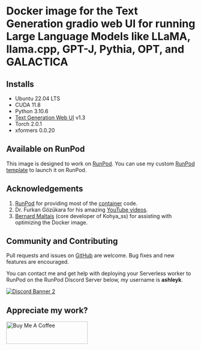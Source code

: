 # Docker image for the Text Generation gradio web UI for running Large Language Models like LLaMA, llama.cpp, GPT-J, Pythia, OPT, and GALACTICA

## Installs

* Ubuntu 22.04 LTS
* CUDA 11.8
* Python 3.10.6
* [Text Generation Web UI](
  https://github.com/oobabooga/text-generation-webui) v1.3
* Torch 2.0.1
* xformers 0.0.20

## Available on RunPod

This image is designed to work on [RunPod](https://runpod.io?ref=w18gds2n).
You can use my custom [RunPod template](
https://runpod.io/gsc?template=el5m58e1to&ref=w18gds2n)
to launch it on RunPod.

## Acknowledgements

1. [RunPod](https://runpod.io?ref=w18gds2n) for providing most
   of the [container](https://github.com/runpod/containers) code.
2. Dr. Furkan Gözükara for his amazing
   [YouTube videos](https://www.youtube.com/@SECourses/videos]).
3. [Bernard Maltais](https://github.com/bmaltais) (core developer of Kohya_ss)
   for assisting with optimizing the Docker image.

## Community and Contributing

Pull requests and issues on [GitHub](https://github.com/ashleykleynhans/text-generation-docker)
are welcome. Bug fixes and new features are encouraged.

You can contact me and get help with deploying your Serverless
worker to RunPod on the RunPod Discord Server below,
my username is **ashleyk**.

<a target="_blank" href="https://discord.gg/pJ3P2DbUUq">![Discord Banner 2](https://discordapp.com/api/guilds/912829806415085598/widget.png?style=banner2)</a>

## Appreciate my work?

<a href="https://www.buymeacoffee.com/ashleyk" target="_blank"><img src="https://cdn.buymeacoffee.com/buttons/v2/default-yellow.png" alt="Buy Me A Coffee" style="height: 60px !important;width: 217px !important;" ></a>

